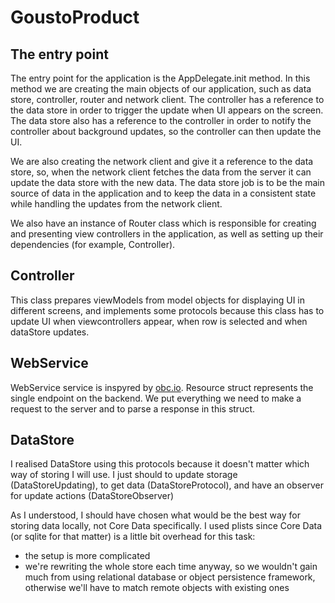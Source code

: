# GoustoProduct

## The entry point

The entry point for the application is the AppDelegate.init method. In this method we are creating the main objects of our application, such as data store, controller, router and network client. The controller has a reference to the data store in order to trigger the update when UI appears on the screen. The data store also has a reference to the controller in order to notify the controller about background updates, so the controller can then update the UI.

We are also creating the network client and give it a reference to the data store, so, when the network client fetches the data from the server it can update the data store with the new data. The data store job is to be the main source of data in the application and to keep the data in a consistent state while handling the updates from the network client.

We also have an instance of Router class which is responsible for creating and presenting view controllers in the application, as well as setting up their dependencies (for example, Controller).

## Controller

This class prepares viewModels from model objects for displaying UI in different screens, and implements some protocols because this class has to update UI when viewcontrollers appear, when row is selected and when dataStore updates.


## WebService

WebService service is inspyred by [obc.io](https://talk.objc.io/episodes/S01E133-tiny-networking-library-revisited). Resource struct represents the single endpoint on the backend. We put everything we need to make a request to the server and to parse a response in this struct.

## DataStore

I realised DataStore using this protocols because it doesn't matter which way of storing I will use. I just should to update storage (DataStoreUpdating), to get data (DataStoreProtocol), and have an observer for update actions (DataStoreObserver)

As I understood, I should have chosen what would be the best way for storing data locally, not Core Data specifically.
I used plists since Core Data (or sqlite for that matter) is a little bit overhead for this task:

- the setup is more complicated
- we're rewriting the whole store each time anyway, so we wouldn't gain much from using relational database or object persistence framework, otherwise we'll have to match remote objects with existing ones

